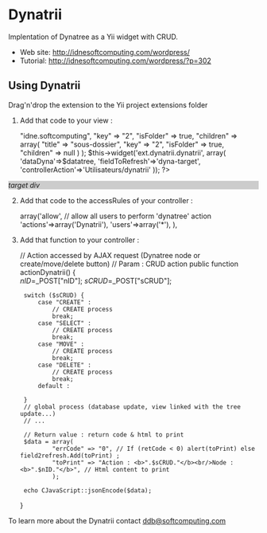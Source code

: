 Dynatrii
========
Implentation of Dynatree as a Yii widget with CRUD.

* Web site: http://idnesoftcomputing.com/wordpress/
* Tutorial: http://idnesoftcomputing.com/wordpress/?p=302

Using Dynatrii
--------------
Drag'n'drop the extension to the Yii project extensions folder

1. Add that code to your view :

	<?php
	// DDB : paramétre de test 
	$datatree = array(
		"title" => "idne.softcomputing",
		"key" => "2",
		"isFolder" => true,
		"children" => array(
			"title" => "sous-dossier",
			"key" => "2",
			"isFolder" => true,
			"children" => null
		)
	);

	$this->widget('ext.dynatrii.dynatrii', array(
		'dataDyna'=>$datatree,
		'fieldToRefresh'=>'dyna-target',
		'controllerAction'=>'Utilisateurs/dynatrii'
	)); 
	?>

<div id="dyna-target" style="background-color: #CCCCCC"><i>target div</i></div>

2. Add that code to the accessRules of your controller :

	array('allow', // allow all users to perform 'dynatree' action
			'actions'=>array('Dynatrii'),
			'users'=>array('*'),
	),

3. Add that function to your controller :

	// Action accessed by AJAX request (Dynatree node or create/move/delete button) 
	// Param : CRUD action
	public function actionDynatrii()
	{	
		$nID=$_POST["nID"];
		$sCRUD=$_POST["sCRUD"];

		switch ($sCRUD) {
			case "CREATE" :
				// CREATE process
				break;
			case "SELECT" :
				// CREATE process
				break;
			case "MOVE" :
				// CREATE process
				break;
			case "DELETE" :
				// CREATE process
				break;
		 	default :
		 	
		}
		// global process (database update, view linked with the tree update...)
		// ...
		 
		// Return value : return code & html to print
		$data = array(
				"errCode" => "0", // If (retCode < 0) alert(toPrint) else field2refresh.Add(toPrint) ; 
				"toPrint" => "Action : <b>".$sCRUD."</b><br/>Node : <b>".$nID."</b>", // Html content to print
				);
		
		echo CJavaScript::jsonEncode($data);
	}



To learn more about the Dynatrii contact ddb@softcomputing.com
